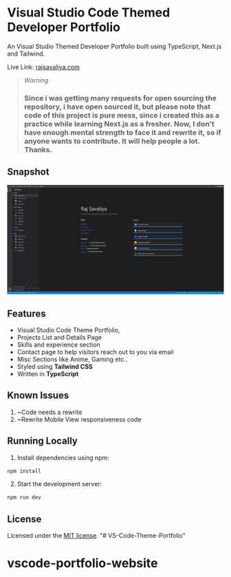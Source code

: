 # Visual Studio Code Themed Developer Portfolio

An Visual Studio Themed Developer Portfolio built using TypeScript, Next.js and Tailwind.

Live Link: <a href="https://www.rajsavaliya.com/" >rajsavaliya.com</a>

> *Warning*
> ### Since i was getting many requests for open sourcing the repository, i have open sourced it, but please note that code of this project is pure mess, since i created this as a practice while learning Next.js as a fresher. Now, I don't have enough mental strength to face it and rewrite it, so if anyone wants to contribute. It will help people a lot. Thanks.

## Snapshot

![screenshot-2](/public/project_banner.jpg)

## Features

- Visual Studio Code Theme Portfolio,
- Projects List and Details Page
- Skills and experience section
- Contact page to help visitors reach out to you via email
- Misc Sections like Anime, Gaming etc..
- Styled using **Tailwind CSS**
- Written in **TypeScript**

## Known Issues

1. ~Code needs a rewrite
2. ~Rewrite Mobile View responsiveness code

## Running Locally

1. Install dependencies using npm:

```sh
npm install
```

2. Start the development server:

```sh
npm run dev
```

## License

Licensed under the [MIT license](https://github.com/shadcn/taxonomy/blob/main/LICENSE.md).
"# VS-Code-Theme-Portfolio" 
# vscode-portfolio-website
